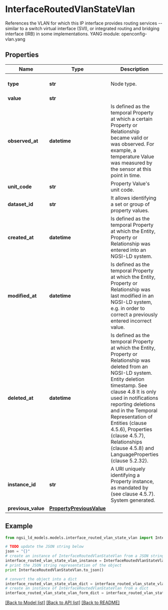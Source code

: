 # InterfaceRoutedVlanStateVlan

References the VLAN for which this IP interface provides routing services -- similar to a switch virtual interface (SVI), or integrated routing and bridging interface (IRB) in some implementations.  YANG module: openconfig-vlan.yang 

## Properties

Name | Type | Description | Notes
------------ | ------------- | ------------- | -------------
**type** | **str** | Node type.  | [optional] [default to 'Property']
**value** | **str** |  | 
**observed_at** | **datetime** | Is defined as the temporal Property at which a certain Property or Relationship became valid or was observed. For example, a temperature Value was measured by the sensor at this point in time.  | [optional] 
**unit_code** | **str** | Property Value&#39;s unit code.  | [optional] 
**dataset_id** | **str** | It allows identifying a set or group of property values.  | [optional] 
**created_at** | **datetime** | Is defined as the temporal Property at which the Entity, Property or Relationship was entered into an NGSI-LD system.  | [optional] [readonly] 
**modified_at** | **datetime** | Is defined as the temporal Property at which the Entity, Property or Relationship was last modified in an NGSI-LD system, e.g. in order to correct a previously entered incorrect value.  | [optional] [readonly] 
**deleted_at** | **datetime** | Is defined as the temporal Property at which the Entity, Property or Relationship was deleted from an NGSI-LD system.  Entity deletion timestamp. See clause 4.8 It is only used in notifications reporting deletions and in the Temporal Representation of Entities (clause 4.5.6), Properties (clause 4.5.7), Relationships (clause 4.5.8) and LanguageProperties (clause 5.2.32).  | [optional] [readonly] 
**instance_id** | **str** | A URI uniquely identifying a Property instance, as mandated by (see clause 4.5.7). System generated.  | [optional] [readonly] 
**previous_value** | [**PropertyPreviousValue**](PropertyPreviousValue.md) |  | [optional] 

## Example

```python
from ngsi_ld_models.models.interface_routed_vlan_state_vlan import InterfaceRoutedVlanStateVlan

# TODO update the JSON string below
json = "{}"
# create an instance of InterfaceRoutedVlanStateVlan from a JSON string
interface_routed_vlan_state_vlan_instance = InterfaceRoutedVlanStateVlan.from_json(json)
# print the JSON string representation of the object
print InterfaceRoutedVlanStateVlan.to_json()

# convert the object into a dict
interface_routed_vlan_state_vlan_dict = interface_routed_vlan_state_vlan_instance.to_dict()
# create an instance of InterfaceRoutedVlanStateVlan from a dict
interface_routed_vlan_state_vlan_form_dict = interface_routed_vlan_state_vlan.from_dict(interface_routed_vlan_state_vlan_dict)
```
[[Back to Model list]](../README.md#documentation-for-models) [[Back to API list]](../README.md#documentation-for-api-endpoints) [[Back to README]](../README.md)



